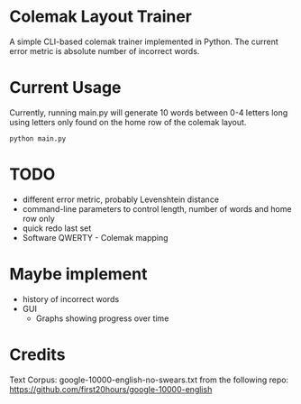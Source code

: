 # Colemak Layout Trainer
A simple CLI-based colemak trainer implemented in Python. The current error metric is absolute number of incorrect words.

# Current Usage
Currently, running main.py will generate 10 words between 0-4 letters long using letters only found on the home row of
the colemak layout.

```
python main.py
```

# TODO
* different error metric, probably Levenshtein distance
* command-line parameters to control length, number of words and home row only
* quick redo last set
* Software QWERTY - Colemak mapping

# Maybe implement
* history of incorrect words
* GUI
  * Graphs showing progress over time

# Credits
Text Corpus:
google-10000-english-no-swears.txt from the following repo:
https://github.com/first20hours/google-10000-english

